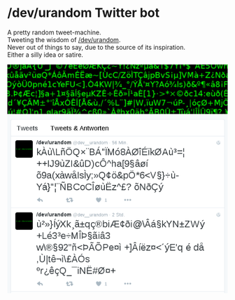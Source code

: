 # /dev/urandom Twitter bot
A pretty random tweet-machine.  
Tweeting the wisdom of [/dev/urandom](http://linux.die.net/man/4/urandom).  
Never out of things to say, due to the source of its inspiration.  
Either a silly idea or satire.

![Screenshot](screenshot.png)
